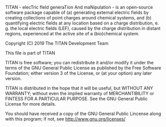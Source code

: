 TITAN - elecTric fIeld generaTion And maNipulation - is an open-source software package 
capable of (a) generating external electric fields by creating collections of point charges
around chemical systems, and (b) quantifying electric fields at any location based on a 
charge distribution, e. g. the local electric fields (LEF), caused by the charge 
distribution in distant regions, experienced at the active site of a (bio)chemical system.

Copyright (C) 2019 The TITAN Development Team

This file is part of TITAN

TITAN is free software; you can redistribute it and/or modify it under the terms of
the GNU General Public License as published by the Free Software Foundation;
either version 3 of the License, or (at your option) any later version.

TITAN is distributed in the hope that it will be useful, but WITHOUT ANY WARRANTY;
without even the implied warranty of MERCHANTIBILITY or FINTESS FOR A PARTICULAR PURPOSE.
See the GNU General Public License for more details.

You should have received a copy of the GNU General Public Lincense along with this program;
if not, see <http://www.gnu.org/licenses/>
